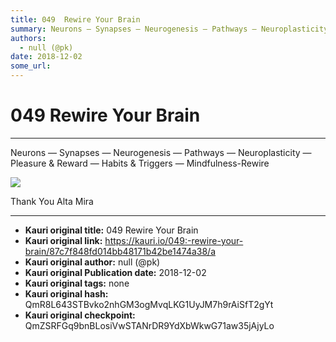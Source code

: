 ```yaml
---
title: 049  Rewire Your Brain
summary: Neurons — Synapses — Neurogenesis — Pathways — Neuroplasticity — Pleasure & Reward — Habits & Triggers — Mindfulness-Rewire Thank You Alta Mira
authors:
  - null (@pk)
date: 2018-12-02
some_url: 
---
```


# 049  Rewire Your Brain



----

> 

> 
Neurons — Synapses — Neurogenesis — Pathways — Neuroplasticity — Pleasure & Reward — Habits & Triggers — Mindfulness-Rewire

![](https://ipfs.infura.io/ipfs/QmUvbZTNnEQGgDTtf2oBD19UM7hN5Ps7cJrp7mCeRe7QWy)

Thank You Alta Mira



---

- **Kauri original title:** 049  Rewire Your Brain
- **Kauri original link:** https://kauri.io/049:-rewire-your-brain/87c7f848fd014bb48171b42be1474a38/a
- **Kauri original author:** null (@pk)
- **Kauri original Publication date:** 2018-12-02
- **Kauri original tags:** none
- **Kauri original hash:** QmR8L643STBvko2nhGM3ogMvqLKG1UyJM7h9rAiSfT2gYt
- **Kauri original checkpoint:** QmZSRFGq9bnBLosiVwSTANrDR9YdXbWkwG71aw35jAjyLo



